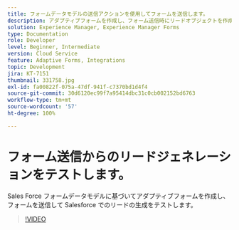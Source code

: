 ```yaml
---
title: フォームデータモデルの送信アクションを使用してフォームを送信します。
description: アダプティブフォームを作成し、フォーム送信時にリードオブジェクトを作成して Salesforce 統合をテストします。
solution: Experience Manager, Experience Manager Forms
type: Documentation
role: Developer
level: Beginner, Intermediate
version: Cloud Service
feature: Adaptive Forms, Integrations
topic: Development
jira: KT-7151
thumbnail: 331758.jpg
exl-id: fa00822f-075a-47df-941f-c7370bd1d4f4
source-git-commit: 30d6120ec99f7a95414dbc31c0cb002152bd6763
workflow-type: tm+mt
source-wordcount: '57'
ht-degree: 100%

---
```


# フォーム送信からのリードジェネレーションをテストします。

Sales Force フォームデータモデルに基づいてアダプティブフォームを作成し、フォームを送信して Salesforce でのリードの生成をテストします。

>[!VIDEO](https://video.tv.adobe.com/v/331758?quality=12&learn=on)
